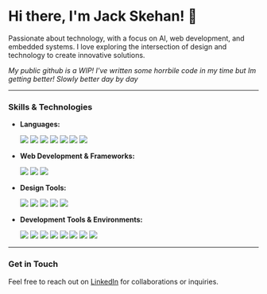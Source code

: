 # Hi there, I'm Jack Skehan! 👋

Passionate about technology, with a focus on AI, web development, and embedded systems. I love exploring the intersection of design and technology to create innovative solutions.

*My public github is a WIP! I've written some horrbile code in my time but Im getting better! Slowly better day by day*

---

### Skills & Technologies


- **Languages:**
  
  <img src="https://img.shields.io/badge/JavaScript-F7DF1E?style=for-the-badge&logo=javascript&logoColor=black" />
  <img src="https://img.shields.io/badge/TypeScript-3178C6?style=for-the-badge&logo=typescript&logoColor=white" />
  <img src="https://img.shields.io/badge/HTML5-E34F26?style=for-the-badge&logo=html5&logoColor=white" />
  <img src="https://img.shields.io/badge/CSS3-1572B6?style=for-the-badge&logo=css3&logoColor=white" />
  <img src="https://img.shields.io/badge/Python-3776AB?style=for-the-badge&logo=python&logoColor=white" />
  <img src="https://img.shields.io/badge/C-F7D11E?style=for-the-badge&logo=c&logoColor=black" />
  <img src="https://img.shields.io/badge/C++-00599C?style=for-the-badge&logo=c%2B%2B&logoColor=white" />

  
- **Web Development & Frameworks:**
  
  <!---<img src="https://img.shields.io/badge/ReactJS-61DAFB?style=for-the-badge&logo=react&logoColor=black" />
  <img src="https://img.shields.io/badge/Next.js-000000?style=for-the-badge&logo=next.js&logoColor=white" />-->
  <img src="https://img.shields.io/badge/Tailwind%20CSS-38B2AC?style=for-the-badge&logo=tailwind-css&logoColor=white" />
  <img src="https://img.shields.io/badge/Angular-DD0031?style=for-the-badge&logo=angular&logoColor=white" />
  <img src="https://img.shields.io/badge/Bootstrap-563D7C?style=for-the-badge&logo=bootstrap&logoColor=white" />
  
- **Design Tools:**
  
  <img src="https://img.shields.io/badge/Figma-%23F24E1E?style=for-the-badge&logo=figma&logoColor=white" />
  <img src="https://img.shields.io/badge/Photoshop-%2331A8FF?style=for-the-badge&logo=adobe-photoshop&logoColor=white" />
  <img src="https://img.shields.io/badge/Illustrator-%23FF9A00?style=for-the-badge&logo=adobe-illustrator&logoColor=white" />
  <img src="https://img.shields.io/badge/Blender-F5792A?style=for-the-badge&logo=blender&logoColor=white" />
  <img src="https://img.shields.io/badge/KiCad-%23F7E019?style=for-the-badge&logo=kicad&logoColor=black" />
  
- **Development Tools & Environments:**
  
  <img src="https://img.shields.io/badge/Visual%20Studio-007ACC?style=for-the-badge&logo=visual-studio&logoColor=white" />
  <img src="https://img.shields.io/badge/Neovim-%2357A143?style=for-the-badge&logo=neovim&logoColor=white" />
  <img src="https://img.shields.io/badge/Git-F05032?style=for-the-badge&logo=git&logoColor=white" />
  <img src="https://img.shields.io/badge/GitHub-%23121011?style=for-the-badge&logo=github&logoColor=white" />
  <img src="https://img.shields.io/badge/WordPress-%2321759B?style=for-the-badge&logo=wordpress&logoColor=white" />
  <img src="https://img.shields.io/badge/Node.js-%23339933?style=for-the-badge&logo=node.js&logoColor=white" />
  <img src="https://img.shields.io/badge/TensorFlow-%23FF6F00?style=for-the-badge&logo=tensorflow&logoColor=white" />
  <img src="https://img.shields.io/badge/Arduino%20IDE-%2300979D?style=for-the-badge&logo=arduino&logoColor=white" />


---

### Get in Touch

Feel free to reach out on [LinkedIn](https://www.linkedin.com/in/jack-skehan) for collaborations or inquiries.
